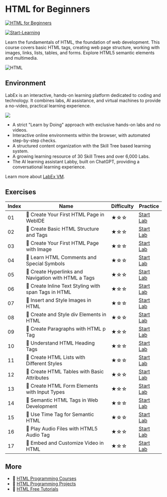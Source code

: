 # HTML for Beginners

[![HTML for Beginners](https://cover-creator.labex.io/html-for-beginners.png)](https://labex.io/courses/html-for-beginners)

[![Start-Learning](https://img.shields.io/badge/Start-Learning-whitesmoke?style=for-the-badge)](https://labex.io/courses/html-for-beginners)

Learn the fundamentals of HTML, the foundation of web development. This course covers basic HTML tags, creating web page structure, working with images, links, lists, tables, and forms. Explore HTML5 semantic elements and multimedia.

![HTML](https://img.shields.io/badge/HTML-whitesmoke?style=for-the-badge&logo=html)


## Environment

LabEx is an interactive, hands-on learning platform dedicated to coding and technology. It combines labs, AI assistance, and virtual machines to provide a no-video, practical learning experience.

![](https://tutorial-screenshot.getvm.io/images/vm-1725247253.png)

- A strict "Learn by Doing" approach with exclusive hands-on labs and no videos.
- Interactive online environments within the browser, with automated step-by-step checks.
- A structured content organization with the Skill Tree based learning system.
- A growing learning resource of 30 Skill Trees and over 6,000 Labs.
- The AI learning assistant Labby, built on ChatGPT, providing a conversational learning experience.

Learn more about [LabEx VM](https://support.labex.io/using-labex/virtual-machine).

## Exercises

|   Index | Name                                                 | Difficulty   | Practice                                                                                                                               |
|---------|------------------------------------------------------|--------------|----------------------------------------------------------------------------------------------------------------------------------------|
|      01 | 📖 Create Your First HTML Page in WebIDE             | ★☆☆          | <a target='_blank' href='https://labex.io/tutorials/html-create-your-first-html-page-in-webide-451041'>Start Lab</a>                   |
|      02 | 📖 Create Basic HTML Structure and Tags              | ★☆☆          | <a target='_blank' href='https://labex.io/tutorials/css-create-basic-html-structure-and-tags-451029'>Start Lab</a>                     |
|      03 | 📖 Create Your First HTML Page with Image            | ★☆☆          | <a target='_blank' href='https://labex.io/tutorials/javascript-create-your-first-html-page-with-image-451042'>Start Lab</a>            |
|      04 | 📖 Learn HTML Comments and Special Symbols           | ★☆☆          | <a target='_blank' href='https://labex.io/tutorials/html-learn-html-comments-and-special-symbols-451065'>Start Lab</a>                 |
|      05 | 📖 Create Hyperlinks and Navigation with HTML a Tags | ★☆☆          | <a target='_blank' href='https://labex.io/tutorials/javascript-create-hyperlinks-and-navigation-with-html-a-tags-451037'>Start Lab</a> |
|      06 | 📖 Create Inline Text Styling with span Tags in HTML | ★☆☆          | <a target='_blank' href='https://labex.io/tutorials/javascript-create-inline-text-styling-with-span-tags-in-html-451038'>Start Lab</a> |
|      07 | 📖 Insert and Style Images in HTML                   | ★☆☆          | <a target='_blank' href='https://labex.io/tutorials/html-insert-and-style-images-in-html-452362'>Start Lab</a>                         |
|      08 | 📖 Create and Style div Elements in HTML             | ★☆☆          | <a target='_blank' href='https://labex.io/tutorials/javascript-create-and-style-div-elements-in-html-451028'>Start Lab</a>             |
|      09 | 📖 Create Paragraphs with HTML p Tag                 | ★☆☆          | <a target='_blank' href='https://labex.io/tutorials/html-create-paragraphs-with-html-p-tag-451039'>Start Lab</a>                       |
|      10 | 📖 Understand HTML Heading Tags                      | ★☆☆          | <a target='_blank' href='https://labex.io/tutorials/javascript-understand-html-heading-tags-451082'>Start Lab</a>                      |
|      11 | 📖 Create HTML Lists with Different Styles           | ★☆☆          | <a target='_blank' href='https://labex.io/tutorials/css-create-html-lists-with-different-styles-451035'>Start Lab</a>                  |
|      12 | 📖 Create HTML Tables with Basic Attributes          | ★☆☆          | <a target='_blank' href='https://labex.io/tutorials/css-create-html-tables-with-basic-attributes-451036'>Start Lab</a>                 |
|      13 | 📖 Create HTML Form Elements with Input Types        | ★☆☆          | <a target='_blank' href='https://labex.io/tutorials/css-create-html-form-elements-with-input-types-451034'>Start Lab</a>               |
|      14 | 📖 Semantic HTML Tags in Web Development             | ★☆☆          | <a target='_blank' href='https://labex.io/tutorials/css-semantic-html-tags-in-web-development-451083'>Start Lab</a>                    |
|      15 | 📖 Use Time Tag for Semantic HTML                    | ★☆☆          | <a target='_blank' href='https://labex.io/tutorials/css-use-time-tag-for-semantic-html-451085'>Start Lab</a>                           |
|      16 | 📖 Play Audio Files with HTML5 Audio Tag             | ★☆☆          | <a target='_blank' href='https://labex.io/tutorials/html-play-audio-files-with-html5-audio-tag-451070'>Start Lab</a>                   |
|      17 | 📖 Embed and Customize Video in HTML                 | ★☆☆          | <a target='_blank' href='https://labex.io/tutorials/html-embed-and-customize-video-in-html-451045'>Start Lab</a>                       |

## More

- 🔗 [HTML Programming Courses](https://github.com/labex-labs/awesome-programming-courses)
- 🔗 [HTML Programming Projects](https://github.com/labex-labs/awesome-programming-projects)
- 🔗 [HTML Free Tutorials](https://github.com/labex-labs/html-free-tutorials)

